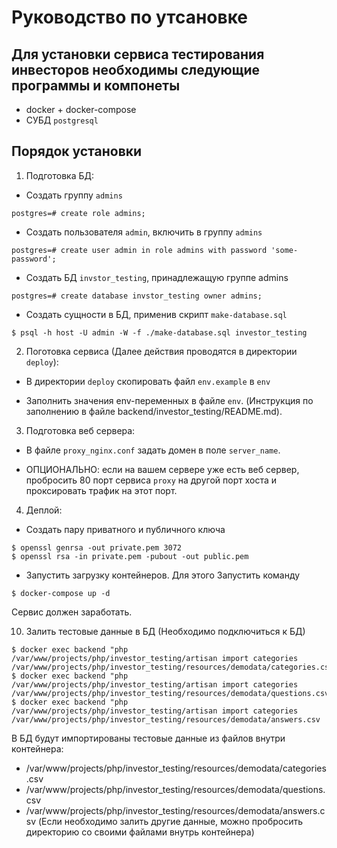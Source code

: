 # Руководство по утсановке

## Для установки сервиса тестирования инвесторов необходимы следующие программы и компонеты
- docker + docker-compose
- СУБД `postgresql` 

## Порядок установки
1. Подготовка БД:
- Создать группу `admins`
```
postgres=# create role admins;
```
- Создать пользователя `admin`, включить в группу `admins`
```
postgres=# create user admin in role admins with password 'some-password';
```
- Создать БД `invstor_testing`, принадлежащую группе admins
```
postgres=# create database invstor_testing owner admins;
```
- Создать сущности в БД, применив скрипт `make-database.sql`
```
$ psql -h host -U admin -W -f ./make-database.sql investor_testing
```

2. Поготовка сервиса (Далее действия проводятся в директории `deploy`):

- В директории `deploy` скопировать файл `env.example` в `env`

- Заполнить значения env-переменных в файле `env`. (Инструкция по заполнению в файле backend/investor_testing/README.md).

3. Подготовка веб сервера:

- В файле `proxy_nginx.conf` задать домен в поле `server_name`.

- ОПЦИОНАЛЬНО: если на вашем сервере уже есть веб сервер, пробросить 80 порт сервиса `proxy` на другой порт хоста и проксировать трафик на этот порт.

4. Деплой:

- Создать пару приватного и публичного ключа
```
$ openssl genrsa -out private.pem 3072
$ openssl rsa -in private.pem -pubout -out public.pem
```

- Запустить загрузку контейнеров. Для этого Запустить команду

```
$ docker-compose up -d
```

Сервис должен заработать.

10. Залить тестовые данные в БД (Необходимо подключиться к БД)

```
$ docker exec backend "php /var/www/projects/php/investor_testing/artisan import categories /var/www/projects/php/investor_testing/resources/demodata/categories.csv"
$ docker exec backend "php /var/www/projects/php/investor_testing/artisan import categories /var/www/projects/php/investor_testing/resources/demodata/questions.csv
$ docker exec backend "php /var/www/projects/php/investor_testing/artisan import categories /var/www/projects/php/investor_testing/resources/demodata/answers.csv
```

В БД будут импортированы тестовые данные из файлов внутри контейнера:
- /var/www/projects/php/investor_testing/resources/demodata/categories.csv
- /var/www/projects/php/investor_testing/resources/demodata/questions.csv
- /var/www/projects/php/investor_testing/resources/demodata/answers.csv
(Если необходимо залить другие данные, можно пробросить директорию со своими файлами внутрь контейнера)
